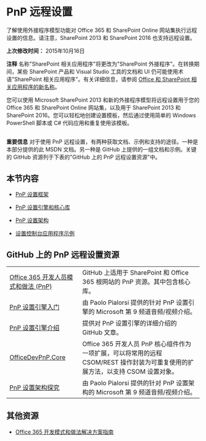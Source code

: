 ﻿
# PnP 远程设置
了解使用外接程序模型功能对 Office 365 和 SharePoint Online 网站集执行远程设置的信息。请注意，SharePoint 2013 和 SharePoint 2016 也支持远程设置。

 **上次修改时间：** 2015年10月16日


 **注释**  名称"SharePoint 相关应用程序"将更改为"SharePoint 外接程序"。在转换期间，某些 SharePoint 产品和 Visual Studio 工具的文档和 UI 仍可能使用术语"SharePoint 相关应用程序"。有关详细信息，请参阅 [Office 和 SharePoint 相关应用程序的新名称](05b07b04-6c8b-4b7e-bd86-e32c589dfead.md#bk_newname)。


您可以使用 Microsoft SharePoint 2013 和新的外接程序模型将远程设置用于您的 Office 365 和 SharePoint Online 网站集，以及用于 SharePoint 2013 和 SharePoint 2016。您可以轻松地创建设置模板，然后通过使用简单的 Windows PowerShell 脚本或 C# 代码应用和重复使用该模板。


## 


 **重要信息**  对于使用 PnP 远程设置，有两种获取文档、示例和支持的途径。一种是本部分提供的此 MSDN 文档。另一种是 GitHub 上提供的一组文档和示例。关键的 GitHub 资源列于下表的"GitHub 上的 PnP 远程设置资源"中。


## 本节内容


- [PnP 设置框架](pnp-provisioning-framework.md)
    
- [PnP 设置引擎和核心库](pnp-provisioning-engine-and-the-core-library.md)
    
- [PnP 设置架构](pnp-provisioning-schema.md)
    
- [设置控制台应用程序示例](provisioning-console-application-sample.md)
    

## GitHub 上的 PnP 远程设置资源


|||
|:-----|:-----|
|[Office 365 开发人员模式和做法 (PnP)](https://github.com/OfficeDev/PnP)|GitHub 上适用于 SharePoint 和 Office 365 根网站的 PnP 资源。其中包含核心库。|
|[PnP 设置引擎入门](https://channel9.msdn.com/blogs/OfficeDevPnP/Getting-Started-with-PnP-Provisioning-Engine)|由 Paolo Pialorsi 提供的针对 PnP 设置引擎的 Microsoft 第 9 频道音频/视频介绍。|
|[PnP 设置引擎介绍](https://github.com/OfficeDev/PnP-Guidance/blob/551b9f6a66cf94058ba5497e310d519647afb20c/articles/Introducing-the-PnP-Provisioning-Engine.md)|提供对 PnP 设置引擎的详细介绍的 GitHub 文章。|
|[OfficeDevPnP.Core ](https://github.com/OfficeDev/PnP/tree/master/OfficeDevPnP.Core)|Office 365 开发人员 PnP 核心组件作为一项扩展，可以将常用的远程 CSOM/REST 操作封装为可重复使用的扩展方法，以支持 CSOM 设置对象。|
|[PnP 设置架构探究](https://channel9.msdn.com/blogs/OfficeDevPnP/Deep-dive-to-PnP-provisioning-engine-schema)|由 Paolo Pialorsi 提供的针对 PnP 设置架构的 Microsoft 第 9 频道音频/视频介绍。|

## 其他资源



- [Office 365 开发模式和做法解决方案指南](office-365-development-patterns-and-practices-solution-guidance.md)
    
